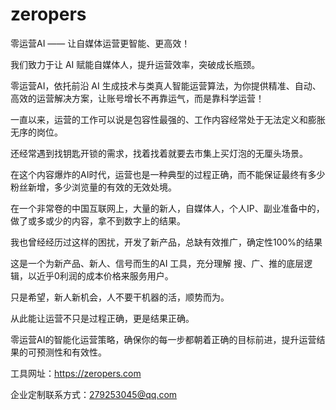 # zeropers
零运营AI —— 让自媒体运营更智能、更高效！

我们致力于让 AI 赋能自媒体人，提升运营效率，突破成长瓶颈。

零运营AI，依托前沿 AI 生成技术与类真人智能运营算法，为你提供精准、自动、高效的运营解决方案，让账号增长不再靠运气，而是靠科学运营！

一直以来，运营的工作可以说是包容性最强的、工作内容经常处于无法定义和膨胀无序的岗位。

还经常遇到找钥匙开锁的需求，找着找着就要去市集上买灯泡的无厘头场景。

在这个内容爆炸的AI时代，运营也是一种典型的过程正确，而不能保证最终有多少粉丝新增，多少浏览量的有效的无效处境。

在一个非常卷的中国互联网上，大量的新人，自媒体人，个人IP、副业准备中的，做了或多或少的内容，拿不到数字上的结果。

我也曾经经历过这样的困扰，开发了新产品，总缺有效推广，确定性100%的结果

这是一个为新产品、新人、信号而生的AI 工具，充分理解 搜、广、推的底层逻辑，以近乎0利润的成本价格来服务用户。

只是希望，新人新机会，人不要干机器的活，顺势而为。

从此能让运营不只是过程正确，更是结果正确。

零运营AI的智能化运营策略，确保你的每一步都朝着正确的目标前进，提升运营结果的可预测性和有效性。

工具网址：https://zeropers.com

企业定制联系方式：279253045@qq.com
